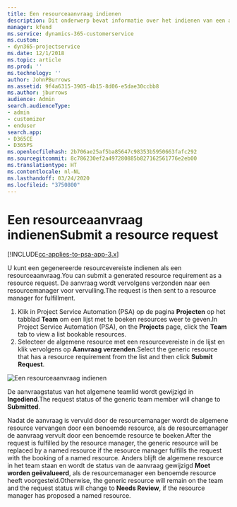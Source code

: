 ```yaml
---
title: Een resourceaanvraag indienen
description: Dit onderwerp bevat informatie over het indienen van een aanvraag voor een projectresource.
manager: kfend
ms.service: dynamics-365-customerservice
ms.custom:
- dyn365-projectservice
ms.date: 12/1/2018
ms.topic: article
ms.prod: ''
ms.technology: ''
author: JohnPBurrows
ms.assetid: 9f4a6315-3905-4b15-8d06-e5dae30ccbb8
ms.author: jburrows
audience: Admin
search.audienceType:
- admin
- customizer
- enduser
search.app:
- D365CE
- D365PS
ms.openlocfilehash: 2b706ae25af5ba85647c98353b5950663fafc292
ms.sourcegitcommit: 8c786230ef2a497280885b827162561776e2eb00
ms.translationtype: HT
ms.contentlocale: nl-NL
ms.lasthandoff: 03/24/2020
ms.locfileid: "3750800"
---
```

# <a name="submit-a-resource-request"></a><span data-ttu-id="b42e1-103">Een resourceaanvraag indienen</span><span class="sxs-lookup"><span data-stu-id="b42e1-103">Submit a resource request</span></span>

[!INCLUDE[cc-applies-to-psa-app-3.x](../includes/cc-applies-to-psa-app-3x.md)]

<span data-ttu-id="b42e1-104">U kunt een gegenereerde resourcevereiste indienen als een resourceaanvraag.</span><span class="sxs-lookup"><span data-stu-id="b42e1-104">You can submit a generated resource requirement as a resource request.</span></span> <span data-ttu-id="b42e1-105">De aanvraag wordt vervolgens verzonden naar een resourcemanager voor vervulling.</span><span class="sxs-lookup"><span data-stu-id="b42e1-105">The request is then sent to a resource manager for fulfillment.</span></span>

1. <span data-ttu-id="b42e1-106">Klik in Project Service Automation (PSA) op de pagina **Projecten** op het tabblad **Team** om een lijst met te boeken resources weer te geven.</span><span class="sxs-lookup"><span data-stu-id="b42e1-106">In Project Service Automation (PSA), on the **Projects** page, click the **Team** tab to view a list bookable resources.</span></span> 
2. <span data-ttu-id="b42e1-107">Selecteer de algemene resource met een resourcevereiste in de lijst en klik vervolgens op **Aanvraag verzenden**.</span><span class="sxs-lookup"><span data-stu-id="b42e1-107">Select the generic resource that has a resource requirement from the list and then click **Submit Request**.</span></span>

![Een resourceaanvraag indienen](media/RM-how-to-18.png)

<span data-ttu-id="b42e1-109">De aanvraagstatus van het algemene teamlid wordt gewijzigd in **Ingediend**.</span><span class="sxs-lookup"><span data-stu-id="b42e1-109">The request status of the generic team member will change to **Submitted**.</span></span>

<span data-ttu-id="b42e1-110">Nadat de aanvraag is vervuld door de resourcemanager wordt de algemene resource vervangen door een benoemde resource, als de resourcemanager de aanvraag vervult door een benoemde resource te boeken.</span><span class="sxs-lookup"><span data-stu-id="b42e1-110">After the request is fulfilled by the resource manager, the generic resource will be replaced by a named resource if the resource manager fulfills the request with the booking of a named resource.</span></span> <span data-ttu-id="b42e1-111">Anders blijft de algemene resource in het team staan en wordt de status van de aanvraag gewijzigd **Moet worden geëvalueerd**, als de resourcemanager een benoemde resource heeft voorgesteld.</span><span class="sxs-lookup"><span data-stu-id="b42e1-111">Otherwise, the generic resource will remain on the team and the request status will change to **Needs Review**, if the resource manager has proposed a named resource.</span></span>
